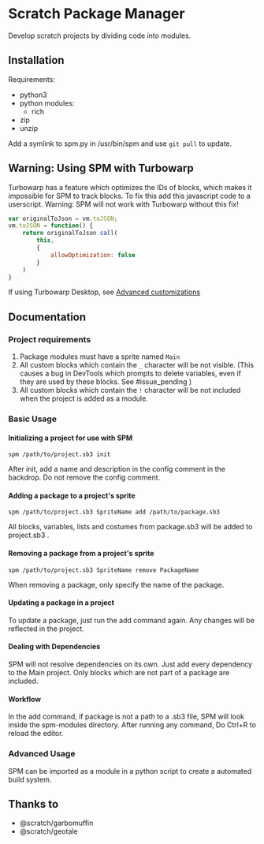 # Scratch Package Manager
Develop scratch projects by dividing code into modules.


## Installation
Requirements:
 * python3
 * python modules:
    * rich
 * zip
 * unzip

Add a symlink to spm.py in /usr/bin/spm and use `git pull` to update.


## Warning: Using SPM with Turbowarp
Turbowarp has a feature which optimizes the IDs of blocks, which makes it
impossible for SPM to track blocks. To fix this add this javascript code to
a userscript.
Warning: SPM will not work with Turbowarp without this fix!
```js
var originalToJson = vm.toJSON;
vm.toJSON = function() {
	return originalToJson.call(
		this,
		{
			allowOptimization: false
		}
	)
}
```
If using Turbowarp Desktop, see [Advanced customizations](https://github.com/TurboWarp/desktop#advanced-customizations)
 

## Documentation

### Project requirements

1. Package modules must have a sprite named `Main`
2. All custom blocks which contain the `_` character will be not visible.
   (This causes a bug in DevTools which prompts to delete variables, even
   if they are used by these blocks. See #issue_pending )
3. All custom blocks which contain the `!` character will be not included
   when the project is added as a module.

### Basic Usage

#### Initializing a project for use with SPM
`spm /path/to/project.sb3 init`

After init, add a name and description in the config comment in the backdrop.
Do not remove the config comment.

#### Adding a package to a project's sprite
`spm /path/to/project.sb3 SpriteName add /path/to/package.sb3`

All blocks, variables, lists and costumes from package.sb3 will be
added to project.sb3 .

#### Removing a package from a project's sprite
`spm /path/to/project.sb3 SpriteName remove PackageName`

When removing a package, only specify the name of the package.

#### Updating a package in a project
To update a package, just run the add command again. Any changes will be
reflected in the project.

#### Dealing with Dependencies
SPM will not resolve dependencies on its own. Just add every dependency to the
Main project. Only blocks which are not part of a package are included.

#### Workflow
In the add command, if package is not a path to a .sb3 file, SPM will look inside the spm-modules directory.
After running any command, Do Ctrl+R to reload the editor.

### Advanced Usage

SPM can be imported as a module in a python script to create a automated
build system.

## Thanks to

* @scratch/garbomuffin
* @scratch/geotale
